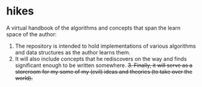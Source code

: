 # hikes
A virtual handbook of the algorithms and concepts that span the learn space of the author:

1. The repository is intended to hold implementations of various algorithms and data structures as the author learns them.
2. It will also include concepts that he rediscovers on the way and finds significant enough to be written somewhere.
~~3. Finally, it will serve as a storeroom for my some of my (evil) ideas and theories (to take over the world).~~
